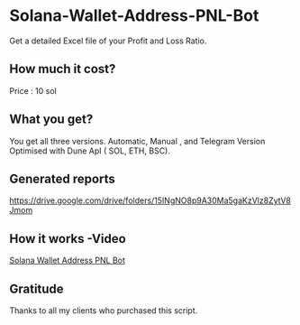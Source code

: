 # Solana-Wallet-Address-PNL-Bot
Get  a detailed Excel file of your Profit and Loss Ratio.  

## How much it cost?

Price : 10 sol

## What you get?
You get all three versions. Automatic, Manual , and Telegram Version Optimised with Dune ApI ( SOL, ETH, BSC).

## Generated reports 
https://drive.google.com/drive/folders/15INgNO8p9A30Ma5gaKzVlz8ZytV8Jmom

## How it works -Video
[Solana Wallet Address PNL Bot](https://www.youtube.com/watch?v=C4f4RA-mLbc&t=166s&ab_channel=HenryTirla)


## Gratitude


Thanks to all my clients who purchased this script.
